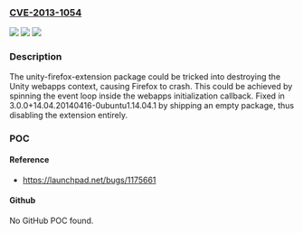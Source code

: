 ### [CVE-2013-1054](https://cve.mitre.org/cgi-bin/cvename.cgi?name=CVE-2013-1054)
![](https://img.shields.io/static/v1?label=Product&message=unity-firefox-extension&color=blue)
![](https://img.shields.io/static/v1?label=Version&message=3.0.0%3C%203.0.0%2B14.04.20140416-0ubuntu1.14.04.1%20&color=brighgreen)
![](https://img.shields.io/static/v1?label=Vulnerability&message=CWE-404%20Improper%20Resource%20Shutdown%20or%20Release&color=brighgreen)

### Description

The unity-firefox-extension package could be tricked into destroying the Unity webapps context, causing Firefox to crash. This could be achieved by spinning the event loop inside the webapps initialization callback. Fixed in 3.0.0+14.04.20140416-0ubuntu1.14.04.1 by shipping an empty package, thus disabling the extension entirely.

### POC

#### Reference
- https://launchpad.net/bugs/1175661

#### Github
No GitHub POC found.

